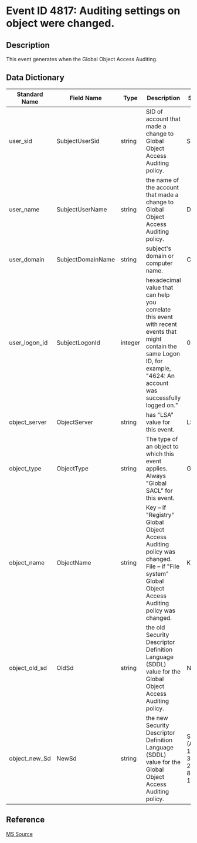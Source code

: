 # Event ID 4817: Auditing settings on object were changed.

## Description

This event generates when the Global Object Access Auditing.

## Data Dictionary

|Standard Name|Field Name|Type|Description|Sample Value|
|---|---|---|---|---|
|user_sid|SubjectUserSid|string|SID of account that made a change to Global Object Access Auditing policy.|S-1-5-18|
|user_name|SubjectUserName|string|the name of the account that made a change to Global Object Access Auditing policy.|DC01$|
|user_domain|SubjectDomainName|string|subject's domain or computer name.|CONTOSO|
|user_logon_id|SubjectLogonId|integer|hexadecimal value that can help you correlate this event with recent events that might contain the same Logon ID, for example, "4624: An account was successfully logged on."|0x3e7|
|object_server|ObjectServer|string|has "LSA" value for this event.|LSA|
|object_type|ObjectType|string|The type of an object to which this event applies. Always "Global SACL" for this event.|Global SACL|
|object_name|ObjectName|string|Key – if "Registry" Global Object Access Auditing policy was changed. File – if "File system" Global Object Access Auditing policy was changed.|Key|
|object_old_sd|OldSd|string|the old Security Descriptor Definition Language (SDDL) value for the Global Object Access Auditing policy.|None|
|object_new_Sd|NewSd|string|the new Security Descriptor Definition Language (SDDL) value for the Global Object Access Auditing policy.|S:(AU;SA;RC;;;S-1-5-21-3457937927-2839227994-823803824-1104)|

## Reference

[MS Source](https://github.com/MicrosoftDocs/windows-itpro-docs/blob/public/windows/security/threat-protection/auditing/event-4817.md)